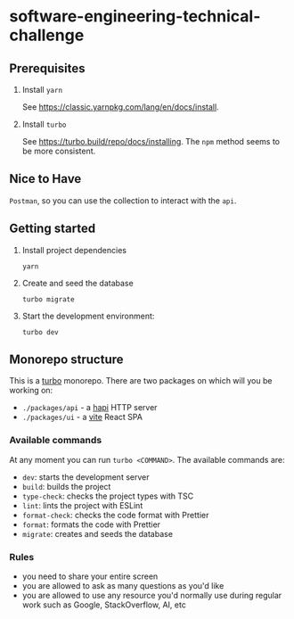 # software-engineering-technical-challenge

## Prerequisites

1. Install `yarn`

    See https://classic.yarnpkg.com/lang/en/docs/install.

2. Install `turbo`

    See https://turbo.build/repo/docs/installing.
    The `npm` method seems to be more consistent.

## Nice to Have

`Postman`, so you can use the collection to interact with the `api`.

## Getting started

1. Install project dependencies

    ```
    yarn
    ```

1.  Create and seed the database

    ```
    turbo migrate
    ```

2. Start the development environment:

    ```
    turbo dev
    ```

## Monorepo structure

This is a [turbo](https://turbo.build/repo/docs) monorepo. There are two packages on which will you be working on:

- `./packages/api` - a [hapi](https://hapi.dev/) HTTP server
- `./packages/ui` - a [vite](https://vitejs.dev/guide/) React SPA

### Available commands

At any moment you can run `turbo <COMMAND>`. The available commands are:

- `dev`: starts the development server
- `build`: builds the project
- `type-check`: checks the project types with TSC
- `lint`: lints the project with ESLint
- `format-check`: checks the code format with Prettier
- `format`: formats the code with Prettier
- `migrate`: creates and seeds the database

### Rules

- you need to share your entire screen
- you are allowed to ask as many questions as you'd like
- you are allowed to use any resource you'd normally use during regular work such as Google, StackOverflow, AI, etc
